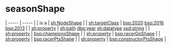 # seasonShape

| ----- | ----- |
| is a | [sh:NodeShape](http://www.w3.org/ns/shacl#NodeShape) |
| [sh:targetClass](http://www.w3.org/ns/shacl#targetClass) | [bsp:2020](https://bramantyoa.github.io/semantic-project/2020) [bsp:2016](https://bramantyoa.github.io/semantic-project/2016) [bsp:2013](https://bramantyoa.github.io/semantic-project/2013) |
| [sh:property](http://www.w3.org/ns/shacl#property) | [sh:path](http://www.w3.org/ns/shacl#path) [dbp:year](https://dbpedia.org/property/year)
[sh:datatype](http://www.w3.org/ns/shacl#datatype) [xsd:string](http://www.w3.org/2001/XMLSchema#string) |
| [sh:property](http://www.w3.org/ns/shacl#property) | [bsp:championsShape](https://bramantyoa.github.io/semantic-project/championsShape) |
| [sh:property](http://www.w3.org/ns/shacl#property) | [bsp:racerGpShape](https://bramantyoa.github.io/semantic-project/racerGpShape) |
| [sh:property](http://www.w3.org/ns/shacl#property) | [bsp:racerPtsShape](https://bramantyoa.github.io/semantic-project/racerPtsShape) |
| [sh:property](http://www.w3.org/ns/shacl#property) | [bsp:constructorPtsShape](https://bramantyoa.github.io/semantic-project/constructorPtsShape) |